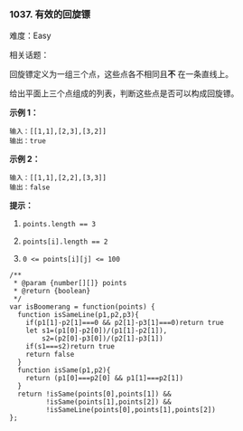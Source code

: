 ### 1037. 有效的回旋镖

难度：Easy

相关话题：

回旋镖定义为一组三个点，这些点各不相同且**不** 在一条直线上。



给出平面上三个点组成的列表，判断这些点是否可以构成回旋镖。







**示例 1：** 



```
输入：[[1,1],[2,3],[3,2]]
输出：true
```


**示例 2：** 



```
输入：[[1,1],[2,2],[3,3]]
输出：false
```






**提示：** 




1.  `points.length == 3` 

2.  `points[i].length == 2` 

3.  `0 <= points[i][j] <= 100` 




```
/**
 * @param {number[][]} points
 * @return {boolean}
 */
var isBoomerang = function(points) {
  function isSameLine(p1,p2,p3){
    if(p1[1]-p2[1]===0 && p2[1]-p3[1]===0)return true
    let s1=(p1[0]-p2[0])/(p1[1]-p2[1]),
        s2=(p2[0]-p3[0])/(p2[1]-p3[1])
    if(s1===s2)return true
    return false
  }
  function isSame(p1,p2){
    return (p1[0]===p2[0] && p1[1]===p2[1])
  }
  return !isSame(points[0],points[1]) && 
         !isSame(points[1],points[2]) && 
         !isSameLine(points[0],points[1],points[2])
};
```

